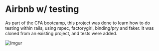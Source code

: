 # Airbnb w/ testing

As part of the CFA bootcamp, this project was done to learn how to do testing within rails, using rspec, factorygirl, binding/pry and faker. It was cloned from an existing project, and tests were added.

![Imgur](http://i.imgur.com/obIz0jp.png)
